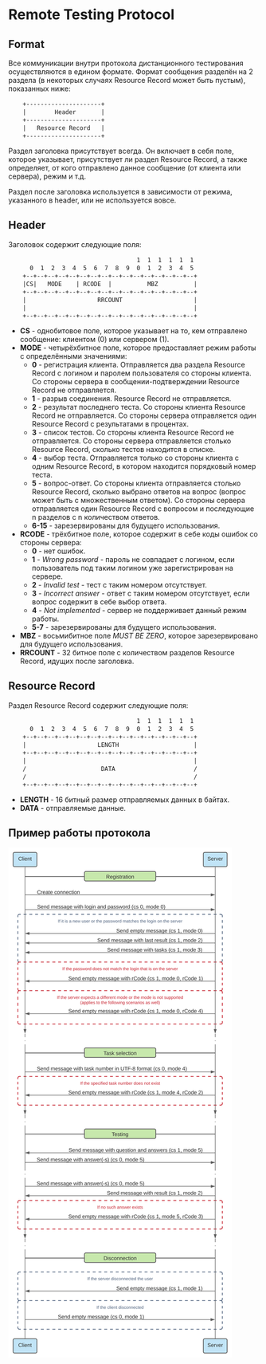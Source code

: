 # Remote Testing Protocol

## Format

Все коммуникации внутри протокола дистанционного тестирования осуществляются в едином формате. Формат сообщения разделён на 2 раздела (в некоторых случаях Resource Record может быть пустым), показанных ниже:

```
    +---------------------+
    |        Header       |
    +---------------------+
    |   Resource Record   |
    +---------------------+
```

Раздел заголовка присутствует всегда. Он включает в себя поле, которое указывает, присутствует ли раздел Resource Record, а также определяет, от кого отправлено данное сообщение (от клиента или сервера), режим и т.д.

Раздел после заголовка используется в зависимости от режима, указанного в header, или не используется вовсе.

## Header

Заголовок содержит следующие поля:

```
                                    1  1  1  1  1  1
      0  1  2  3  4  5  6  7  8  9  0  1  2  3  4  5
    +--+--+--+--+--+--+--+--+--+--+--+--+--+--+--+--+
    |CS|   MODE    | RCODE  |          MBZ          |
    +--+--+--+--+--+--+--+--+--+--+--+--+--+--+--+--+
    |                    RRCOUNT                    |
    |                                               |
    +--+--+--+--+--+--+--+--+--+--+--+--+--+--+--+--+
```

- **CS** - однобитовое поле, которое указывает на то, кем отправлено сообщение: клиентом (0) или сервером (1).
- **MODE** - четырёхбитное поле, которое предоставляет режим работы с определёнными значениями:
  - **0** - регистрация клиента. Отправляется два раздела Resource Record с логином и паролем пользователя со стороны клиента. Со стороны сервера в сообщении-подтверждении Resource Record не отправляется.
  - **1** - разрыв соединения. Resource Record не отправляется.
  - **2** - результат последнего теста. Со стороны клиента Resource Record не отправляется. Со стороны сервера отправляется один Resource Record с результатами в процентах.
  - **3** - список тестов. Со стороны клиента Resource Record не отправляется. Со стороны сервера отправляется столько Resource Record, сколько тестов находится в списке.
  - **4** - выбор теста. Отправляется только со стороны клиента с одним Resource Record, в котором находится порядковый номер теста.
  - **5** - вопрос-ответ. Со стороны клиента отправляется столько Resource Record, сколько выбрано ответов на вопрос (вопрос может быть с множественным ответом). Со стороны сервера отправляется один Resource Record с вопросом и последующие n разделов с n количеством ответов.
  - **6-15** - зарезервированы для будущего использования.
- **RCODE** - трёхбитное поле, которое содержит в себе коды ошибок со стороны сервера:
  - **0** - нет ошибок.
  - **1** - *Wrong password* - пароль не совпадает с логином, если пользователь под таким логином уже зарегистрирован на сервере.
  - **2** - *Invalid test* - тест с таким номером отсутствует.
  - **3** - *Incorrect answer* - ответ с таким номером отсутствует, если вопрос содержит в себе выбор ответа.
  - **4** - *Not implemented* - сервер не поддерживает данный режим работы.
  - **5-7** - зарезервированы для будущего использования.
- **MBZ** - восьмибитное поле *MUST BE ZERO*, которое зарезервировано для будущего использования.
- **RRCOUNT** - 32 битное поле с количеством разделов Resource Record, идущих после заголовка.

## Resource Record

Раздел Resource Record содержит следующие поля:

```
                                    1  1  1  1  1  1
      0  1  2  3  4  5  6  7  8  9  0  1  2  3  4  5
    +--+--+--+--+--+--+--+--+--+--+--+--+--+--+--+--+
    |                    LENGTH                     |
    +--+--+--+--+--+--+--+--+--+--+--+--+--+--+--+--+
    |                                               |
    /                     DATA                      /
    /                                               /
    +--+--+--+--+--+--+--+--+--+--+--+--+--+--+--+--+
```

- **LENGTH** - 16 битный размер отправляемых данных в байтах.
- **DATA** - отправляемые данные.

## Пример работы протокола

![](images/Remote_Testing.svg)